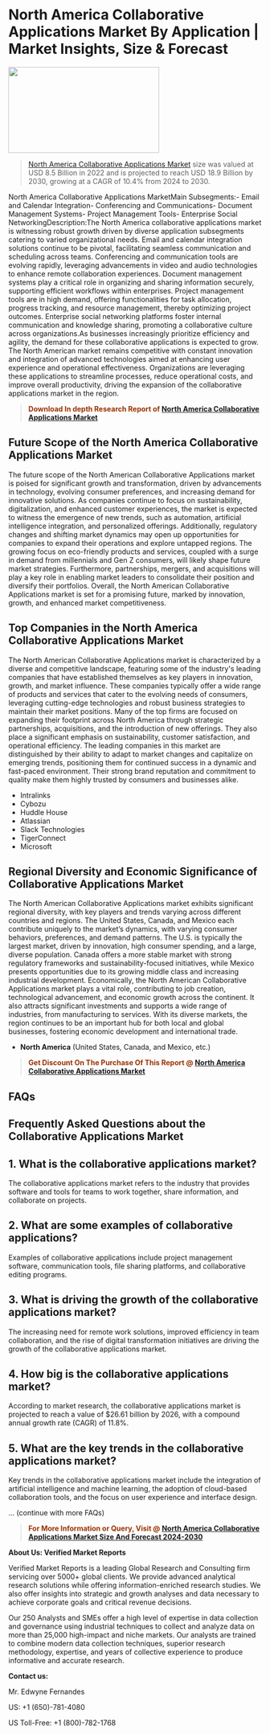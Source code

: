 <p><h1>North America Collaborative Applications Market By Application | Market Insights, Size & Forecast</h1><p><img class="aligncenter size-medium wp-image-105565" src="https://ffe5etoiles.com/wp-content/uploads/2025/01/MST7-300x171.png" alt="" width="300" height="171" /></p><blockquote><p><a href="https://www.verifiedmarketreports.com/download-sample/?rid=500181&utm_source=Github-NA&utm_medium=377" target="_blank">North America Collaborative Applications Market</a> size was valued at USD 8.5 Billion in 2022 and is projected to reach USD 18.9 Billion by 2030, growing at a CAGR of 10.4% from 2024 to 2030.</p></blockquote>North America Collaborative Applications MarketMain Subsegments:- Email and Calendar Integration- Conferencing and Communications- Document Management Systems- Project Management Tools- Enterprise Social NetworkingDescription:The North America collaborative applications market is witnessing robust growth driven by diverse application subsegments catering to varied organizational needs. Email and calendar integration solutions continue to be pivotal, facilitating seamless communication and scheduling across teams. Conferencing and communication tools are evolving rapidly, leveraging advancements in video and audio technologies to enhance remote collaboration experiences. Document management systems play a critical role in organizing and sharing information securely, supporting efficient workflows within enterprises. Project management tools are in high demand, offering functionalities for task allocation, progress tracking, and resource management, thereby optimizing project outcomes. Enterprise social networking platforms foster internal communication and knowledge sharing, promoting a collaborative culture across organizations.As businesses increasingly prioritize efficiency and agility, the demand for these collaborative applications is expected to grow. The North American market remains competitive with constant innovation and integration of advanced technologies aimed at enhancing user experience and operational effectiveness. Organizations are leveraging these applications to streamline processes, reduce operational costs, and improve overall productivity, driving the expansion of the collaborative applications market in the region.</p><blockquote><p><span style="color: #993300;"><strong>Download In depth Research Report of <a href="https://www.verifiedmarketreports.com/download-sample/?rid=500181&utm_source=Github-NA&utm_medium=377">North America Collaborative Applications Market</a></strong></span></p></blockquote><h2>Future Scope of the North America Collaborative Applications Market</h2><p>The future scope of the North American Collaborative Applications market is poised for significant growth and transformation, driven by advancements in technology, evolving consumer preferences, and increasing demand for innovative solutions. As companies continue to focus on sustainability, digitalization, and enhanced customer experiences, the market is expected to witness the emergence of new trends, such as automation, artificial intelligence integration, and personalized offerings. Additionally, regulatory changes and shifting market dynamics may open up opportunities for companies to expand their operations and explore untapped regions. The growing focus on eco-friendly products and services, coupled with a surge in demand from millennials and Gen Z consumers, will likely shape future market strategies. Furthermore, partnerships, mergers, and acquisitions will play a key role in enabling market leaders to consolidate their position and diversify their portfolios. Overall, the North American Collaborative Applications market is set for a promising future, marked by innovation, growth, and enhanced market competitiveness.</p><h2>Top Companies in the North America Collaborative Applications Market</h2><p>The North American Collaborative Applications market is characterized by a diverse and competitive landscape, featuring some of the industry's leading companies that have established themselves as key players in innovation, growth, and market influence. These companies typically offer a wide range of products and services that cater to the evolving needs of consumers, leveraging cutting-edge technologies and robust business strategies to maintain their market positions. Many of the top firms are focused on expanding their footprint across North America through strategic partnerships, acquisitions, and the introduction of new offerings. They also place a significant emphasis on sustainability, customer satisfaction, and operational efficiency. The leading companies in this market are distinguished by their ability to adapt to market changes and capitalize on emerging trends, positioning them for continued success in a dynamic and fast-paced environment. Their strong brand reputation and commitment to quality make them highly trusted by consumers and businesses alike.</p><p><ul><li>Intralinks </li><li> Cybozu </li><li> Huddle House </li><li> Atlassian </li><li> Slack Technologies </li><li> TigerConnect </li><li> Microsoft</li></ul></p><h2>Regional Diversity and Economic Significance of Collaborative Applications Market</h2><p>The North American Collaborative Applications market exhibits significant regional diversity, with key players and trends varying across different countries and regions. The United States, Canada, and Mexico each contribute uniquely to the market’s dynamics, with varying consumer behaviors, preferences, and demand patterns. The U.S. is typically the largest market, driven by innovation, high consumer spending, and a large, diverse population. Canada offers a more stable market with strong regulatory frameworks and sustainability-focused initiatives, while Mexico presents opportunities due to its growing middle class and increasing industrial development. Economically, the North American Collaborative Applications market plays a vital role, contributing to job creation, technological advancement, and economic growth across the continent. It also attracts significant investments and supports a wide range of industries, from manufacturing to services. With its diverse markets, the region continues to be an important hub for both local and global businesses, fostering economic development and international trade.</p><ul> <li><strong>North America</strong> (United States, Canada, and Mexico, etc.)</li></ul><blockquote><p><span style="color: #993300;"><strong>Get Discount On The Purchase Of This Report @ <a href="https://www.verifiedmarketreports.com/ask-for-discount/?rid=500181&utm_source=Github-NA&utm_medium=377">North America Collaborative Applications Market</a></strong></span></p></blockquote><h2>FAQs</h2><p><h2>Frequently Asked Questions about the Collaborative Applications Market</h1><h2>1. What is the collaborative applications market?</div><div></h2><p>The collaborative applications market refers to the industry that provides software and tools for teams to work together, share information, and collaborate on projects.</p><h2>2. What are some examples of collaborative applications?</div><div></h2><p>Examples of collaborative applications include project management software, communication tools, file sharing platforms, and collaborative editing programs.</p><h2>3. What is driving the growth of the collaborative applications market?</div><div></h2><p>The increasing need for remote work solutions, improved efficiency in team collaboration, and the rise of digital transformation initiatives are driving the growth of the collaborative applications market.</p><h2>4. How big is the collaborative applications market?</div><div></h2><p>According to market research, the collaborative applications market is projected to reach a value of $26.61 billion by 2026, with a compound annual growth rate (CAGR) of 11.8%.</p><h2>5. What are the key trends in the collaborative applications market?</div><div></h2><p>Key trends in the collaborative applications market include the integration of artificial intelligence and machine learning, the adoption of cloud-based collaboration tools, and the focus on user experience and interface design.</p>... (continue with more FAQs)</body></html></p><blockquote><p><span style="color: #993300;"><strong>For More Information or Query, Visit @ <a href="https://www.verifiedmarketreports.com/product/collaborative-applications-market-size-and-forecast/">North America Collaborative Applications Market Size And Forecast 2024-2030</a></strong></span></p></blockquote><p><strong>About Us: Verified Market Reports</strong></p><p>Verified Market Reports is a leading Global Research and Consulting firm servicing over 5000+ global clients. We provide advanced analytical research solutions while offering information-enriched research studies. We also offer insights into strategic and growth analyses and data necessary to achieve corporate goals and critical revenue decisions.</p><p>Our 250 Analysts and SMEs offer a high level of expertise in data collection and governance using industrial techniques to collect and analyze data on more than 25,000 high-impact and niche markets. Our analysts are trained to combine modern data collection techniques, superior research methodology, expertise, and years of collective experience to produce informative and accurate research.</p><p><strong>Contact us:</strong></p><p>Mr. Edwyne Fernandes</p><p>US: +1 (650)-781-4080</p><p>US Toll-Free: +1 (800)-782-1768</p>

